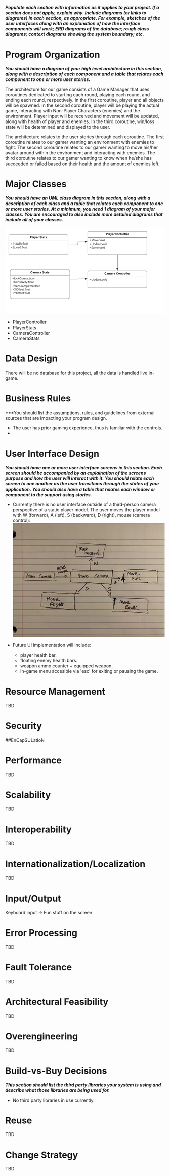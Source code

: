 ***Populate each section with information as it applies to your project. If a section does not apply, explain why. Include diagrams (or links to diagrams) in each section, as appropriate. For example, sketches of the user interfaces along with an explanation of how the interface components will work; ERD diagrams of the database; rough class diagrams; context diagrams showing the system boundary; etc.***

# Program Organization

***You should have a diagram of your high level architecture in this section, along with a description of each component and a table that relates each component to one or more user stories.***

The architecture for our game consists of a Game Manager that uses coroutines dedicated to starting each round, playing each round, and ending each round, respectively. In the first coroutine, player and all objects will be spawned. In the second coroutine, player will be playing the actual game, interacting with Non-Player Characters (enemies) and the environment. Player input will be received and movement will be updated, along with health of player and enemies. In the third coroutine, win/loss state will be determined and displayed to the user.

The architecture relates to the user stories through each coroutine. The first coroutine relates to our gamer wanting an environment with enemies to fight. The second coroutine relates to our gamer wanting to move his/her avatar around within the environment and interacting with enemies. The third coroutine relates to our gamer wanting to know when he/she has succeeded or failed based on their health and the amount of enemies left. 

# Major Classes

***You should have an UML class diagram in this section, along with a description of each class and a table that relates each component to one or more user stories. At a minimum, you need 1 diagram of your major classes. You are encouraged to also include more detailed diagrams that include all of your classes.***

![Class Diagram](https://github.com/revzet77/COP4331C_Group01/blob/master/artifacts/images/class%20diagram.png)

- PlayerController
- PlayerStats
- CameraController
- CameraStats

# Data Design

There will be no database for this project, all the data is handled live in-game. 

# Business Rules

***You should list the assumptions, rules, and guidelines from external sources that are impacting your program design.

- The user has prior gaming experience, thus is familiar with the controls.
- 

# User Interface Design

***You should have one or more user interface screens in this section. Each screen should be accompanied by an explaination of the screens purpose and how the user will interact with it. You should relate each screen to one another as the user transitions through the states of your application. You should also have a table that relates each window or component to the support using stories.***

- Currently there is no user interface outside of a third-person camera perspective of a static player model. The user moves the player model with W (forward), A (left), S (backward), D (right), mouse (camera control):
![Interface Diagram](https://github.com/revzet77/COP4331C_Group01/blob/master/artifacts/images/interfaceDiagram.jpg)

- Future UI implementation will include:
  - player health bar.
  - floating enemy health bars.
  - weapon ammo counter + equipped weapon.
  - in-game menu accesible via 'esc' for exiting or pausing the game.

# Resource Management

TBD

# Security

##EnCapSULatIoN

# Performance

TBD

# Scalability

TBD

# Interoperability

TBD

# Internationalization/Localization

TBD

# Input/Output

Keyboard input -> Fun stuff on the screen

# Error Processing

TBD

# Fault Tolerance

TBD

# Architectural Feasibility

TBD

# Overengineering

TBD

# Build-vs-Buy Decisions

***This section should list the third party libraries your system is using and describe what those libraries are being used for.***

- No third party libraries in use currently.

# Reuse

TBD

# Change Strategy

TBD
